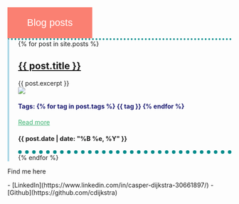 <!-- <head>
{% if site.google_analytics and jekyll.environment == 'production' %}
{% include analytics.html %}
{% endif %}
</head> -->

<style>
  .blue-border {
    border-left:solid 4px lightblue; 
    padding-left:20px;
    border-top:dotted 4px darkcyan;
  }

  [class$="post"] {
    border-bottom:dotted 8px darkcyan;
  }

  img {
    max-width: 20%;
    height: auto;
    border-radius: 10%;
    opacity: 0.8;
  }

  p a {
    color: mediumseagreen;
  }

  p a:hover { 
    color: darkseagreen;
    transition: 0.2s
  }

  img:hover { 
    transform: scale(1.05) rotate(5deg) translate(20px, 0px);
  }

  .change-color {
    font: 22px Arial;
    display: inline-block;
    padding: 1em 2em;
    text-align: center;
    color: white;
    background: red; /* default color */

    /* "to left" / "to right" - affects initial color */
    background: linear-gradient(to left, salmon 50%, lightblue 50%) right;
    background-size: 200%;
    transition: .5s ease-out;
  }
  .change-color:hover {
    background-position: left;
  }

  .tag-filter {
    margin-bottom: 20px;
  }

  .tag-filter__button {
    padding: 10px 15px;
    margin-right: 10px;
    background-color: #f1f1f1;
    border: none;
    border-radius: 5px;
    font-size: 14px;
    cursor: pointer;
  }

  .tag-filter__button.active {
    background-color: #333;
    color: #fff;
  }

  .tags
  {
    color: midnightblue
  }
</style>

<div class="change-color">Blog posts</div>

<!-- The buttons don't work correctly yet... -->
<!-- <div class="tag-filter">
  <button class="tag-filter__button active" data-filter="all">All</button>
  <button class="tag-filter__button" data-filter="cloud">Cloud</button>
  <button class="tag-filter__button" data-filter="csharp">C#</button>
  <button class="tag-filter__button" data-filter="devops">DevOps</button>
</div> -->

<div class="blue-border">
  {% for post in site.posts %}
    <article class="post">
      <h1>
        <a href="{{ site.baseurl }}{{ post.url }}">{{ post.title }}</a>
      </h1>
      <div class="entry">
        {{ post.excerpt }}
      </div>
      <picture>
        <img src="{{ site.baseurl }}/images/{{ post.image }}">
      </picture>
      <h4 class=tags>
        Tags: 
        {% for tag in post.tags %}
          {{ tag }}
        {% endfor %}
      </h4>   
      <p class="right"><a href="{{ site.baseurl }}{{ post.url }}">Read more</a></p>
      <h4>
        <p class="post_date">{{ post.date | date: "%B %e, %Y" }}</p>
      </h4>
    </article>
  {% endfor %}
</div>

<footer>
<p>Find me here</p> 
- [LinkedIn](https://www.linkedin.com/in/casper-dijkstra-30661897/)
- [Github](https://github.com/cdijkstra)
</footer>

<script>
// Add event listener to tag buttons
const tagButtons = document.querySelectorAll('.tag-filter__button');
const blogPosts = document.querySelectorAll('.post');

tagButtons.forEach((button) => {
  button.addEventListener('click', () => {
    // Remove 'active' class from all buttons
    tagButtons.forEach((btn) => btn.classList.remove('active'));

    // Add 'active' class to the clicked button
    button.classList.add('active');

    const filter = button.getAttribute('data-filter');

    // Filter the blog posts based on the selected tag
    blogPosts.forEach((post) => {
      if (filter === 'all' || post.getAttribute('data-tags').includes(filter)) {
        post.style.display = 'block';
      } else {
        post.style.display = 'none';
      }
    });
  });
});
</script>